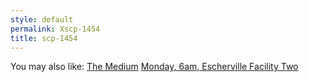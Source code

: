 ```yaml
---
style: default
permalink: Xscp-1454
title: scp-1454
---
```

You may also like:
[The Medium](http://scp-wiki.net/the-medium)
[Monday, 6am, Escherville Facility Two](http://scp-wiki.net/monday-6am-escherville-facility-two)